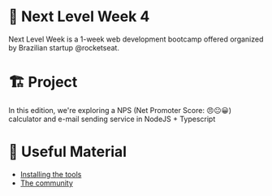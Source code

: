 # 🚀 Next Level Week 4 
Next Level Week is a  1-week web development bootcamp offered organized by Brazilian startup @rocketseat. 

# 🏗️ Project
In this edition, we're exploring a NPS (Net Promoter Score: 😠😐😀) calculator and e-mail sending service in NodeJS + Typescript

# 🧰 Useful Material 
* [Installing the tools](https://www.notion.so/Configura-es-do-ambiente-Node-js-ae9fea3f78894139af4268d198294e2a)
* [The community](https://discord.com/oauth2/authorize?client_id=796069165533495327&redirect_uri=https://starter-bot.rocketseat.dev/api/discord/callback&response_type=code&scope=identify%20email%20guilds.join&state=MWYwNWI3ZTctZDAzNS00ODY5LWEzNTQtNzQ0ODg2ZjY2NDI5)




